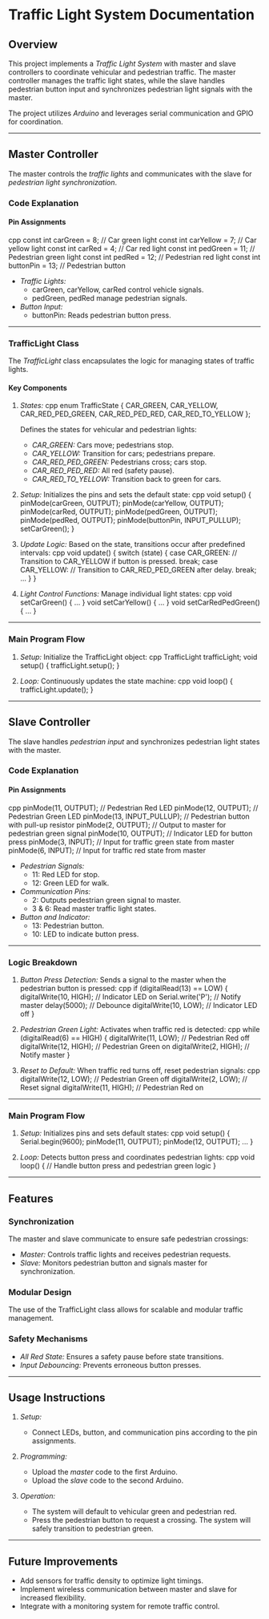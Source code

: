 # Traffic Light System Documentation

## Overview

This project implements a *Traffic Light System* with master and slave controllers to coordinate vehicular and pedestrian traffic. The master controller manages the traffic light states, while the slave handles pedestrian button input and synchronizes pedestrian light signals with the master. 

The project utilizes *Arduino* and leverages serial communication and GPIO for coordination.

---

## Master Controller

The master controls the *traffic lights* and communicates with the slave for *pedestrian light synchronization*.

### Code Explanation

#### Pin Assignments
cpp
const int carGreen = 8;    // Car green light
const int carYellow = 7;   // Car yellow light
const int carRed = 4;      // Car red light
const int pedGreen = 11;   // Pedestrian green light
const int pedRed = 12;     // Pedestrian red light
const int buttonPin = 13;  // Pedestrian button


- *Traffic Lights:*
  - carGreen, carYellow, carRed control vehicle signals.
  - pedGreen, pedRed manage pedestrian signals.
- *Button Input:*  
  - buttonPin: Reads pedestrian button press.

---

### TrafficLight Class
The *TrafficLight* class encapsulates the logic for managing states of traffic lights.

#### Key Components
1. *States:*
   cpp
   enum TrafficState { CAR_GREEN, CAR_YELLOW, CAR_RED_PED_GREEN, CAR_RED_PED_RED, CAR_RED_TO_YELLOW };
   
   Defines the states for vehicular and pedestrian lights:
   - *CAR_GREEN:* Cars move; pedestrians stop.
   - *CAR_YELLOW:* Transition for cars; pedestrians prepare.
   - *CAR_RED_PED_GREEN:* Pedestrians cross; cars stop.
   - *CAR_RED_PED_RED:* All red (safety pause).
   - *CAR_RED_TO_YELLOW:* Transition back to green for cars.

2. *Setup:*
   Initializes the pins and sets the default state:
   cpp
   void setup() {
       pinMode(carGreen, OUTPUT);
       pinMode(carYellow, OUTPUT);
       pinMode(carRed, OUTPUT);
       pinMode(pedGreen, OUTPUT);
       pinMode(pedRed, OUTPUT);
       pinMode(buttonPin, INPUT_PULLUP);
       setCarGreen();
   }
   

3. *Update Logic:*
   Based on the state, transitions occur after predefined intervals:
   cpp
   void update() {
       switch (state) {
           case CAR_GREEN:
               // Transition to CAR_YELLOW if button is pressed.
               break;
           case CAR_YELLOW:
               // Transition to CAR_RED_PED_GREEN after delay.
               break;
           ...
       }
   }
   

4. *Light Control Functions:*
   Manage individual light states:
   cpp
   void setCarGreen() { ... }
   void setCarYellow() { ... }
   void setCarRedPedGreen() { ... }
   

---

### Main Program Flow
1. *Setup:*
   Initialize the TrafficLight object:
   cpp
   TrafficLight trafficLight;
   void setup() {
       trafficLight.setup();
   }
   

2. *Loop:*
   Continuously updates the state machine:
   cpp
   void loop() {
       trafficLight.update();
   }
   

---

## Slave Controller

The slave handles *pedestrian input* and synchronizes pedestrian light states with the master.

### Code Explanation

#### Pin Assignments
cpp
pinMode(11, OUTPUT); // Pedestrian Red LED
pinMode(12, OUTPUT); // Pedestrian Green LED
pinMode(13, INPUT_PULLUP); // Pedestrian button with pull-up resistor
pinMode(2, OUTPUT); // Output to master for pedestrian green signal
pinMode(10, OUTPUT); // Indicator LED for button press
pinMode(3, INPUT);   // Input for traffic green state from master
pinMode(6, INPUT);   // Input for traffic red state from master


- *Pedestrian Signals:*
  - 11: Red LED for stop.
  - 12: Green LED for walk.
- *Communication Pins:*
  - 2: Outputs pedestrian green signal to master.
  - 3 & 6: Read master traffic light states.
- *Button and Indicator:*
  - 13: Pedestrian button.
  - 10: LED to indicate button press.

---

### Logic Breakdown
1. *Button Press Detection:*
   Sends a signal to the master when the pedestrian button is pressed:
   cpp
   if (digitalRead(13) == LOW) { 
       digitalWrite(10, HIGH); // Indicator LED on
       Serial.write('P');      // Notify master
       delay(5000);            // Debounce
       digitalWrite(10, LOW);  // Indicator LED off
   }
   

2. *Pedestrian Green Light:*
   Activates when traffic red is detected:
   cpp
   while (digitalRead(6) == HIGH) { 
       digitalWrite(11, LOW);  // Pedestrian Red off
       digitalWrite(12, HIGH); // Pedestrian Green on
       digitalWrite(2, HIGH);  // Notify master
   }
   

3. *Reset to Default:*
   When traffic red turns off, reset pedestrian signals:
   cpp
   digitalWrite(12, LOW); // Pedestrian Green off
   digitalWrite(2, LOW);  // Reset signal
   digitalWrite(11, HIGH); // Pedestrian Red on
   

---

### Main Program Flow
1. *Setup:*
   Initializes pins and sets default states:
   cpp
   void setup() {
       Serial.begin(9600);
       pinMode(11, OUTPUT);
       pinMode(12, OUTPUT);
       ...
   }
   

2. *Loop:*
   Detects button press and coordinates pedestrian lights:
   cpp
   void loop() {
       // Handle button press and pedestrian green logic
   }
   

---

## Features

### Synchronization
The master and slave communicate to ensure safe pedestrian crossings:
- *Master:* Controls traffic lights and receives pedestrian requests.
- *Slave:* Monitors pedestrian button and signals master for synchronization.

### Modular Design
The use of the TrafficLight class allows for scalable and modular traffic management.

### Safety Mechanisms
- *All Red State:* Ensures a safety pause before state transitions.
- *Input Debouncing:* Prevents erroneous button presses.

---

## Usage Instructions

1. *Setup:*
   - Connect LEDs, button, and communication pins according to the pin assignments.

2. *Programming:*
   - Upload the *master* code to the first Arduino.
   - Upload the *slave* code to the second Arduino.

3. *Operation:*
   - The system will default to vehicular green and pedestrian red.
   - Press the pedestrian button to request a crossing. The system will safely transition to pedestrian green.

---

## Future Improvements
- Add sensors for traffic density to optimize light timings.
- Implement wireless communication between master and slave for increased flexibility.
- Integrate with a monitoring system for remote traffic control.

